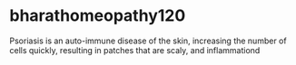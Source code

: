 # bharathomeopathy120
Psoriasis is an auto-immune disease of the skin, increasing the number of cells quickly, resulting in patches that are scaly, and inflammationd
